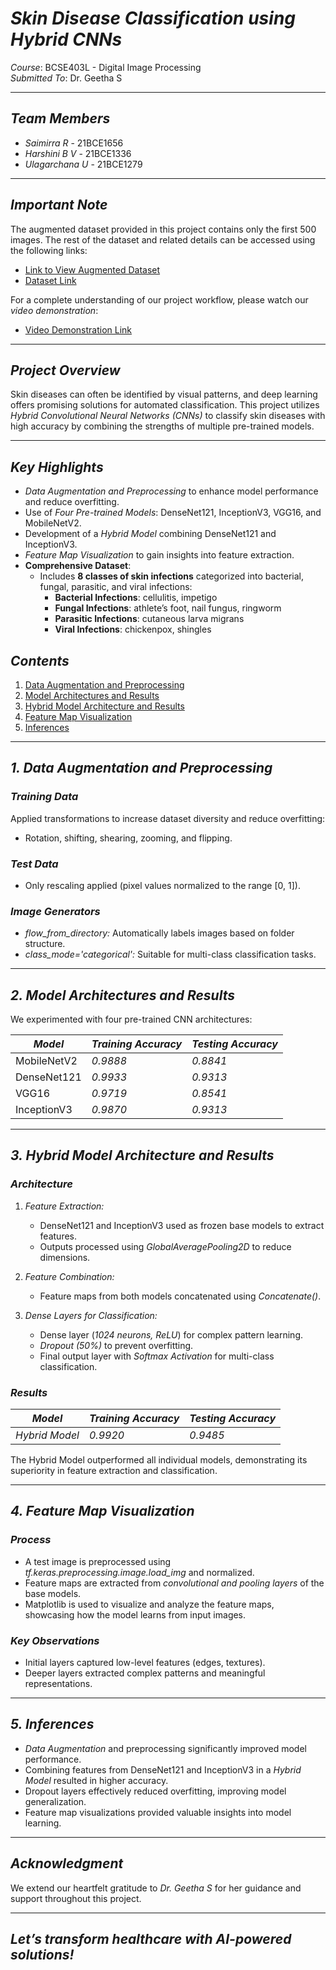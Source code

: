 # *Skin Disease Classification using Hybrid CNNs*  

*Course*: BCSE403L - Digital Image Processing  
*Submitted To*: Dr. Geetha S  

---

## *Team Members*  
- *Saimirra R* - 21BCE1656  
- *Harshini B V* - 21BCE1336  
- *Ulagarchana U* - 21BCE1279

---

## *Important Note*  
The augmented dataset provided in this project contains only the first 500 images. The rest of the dataset and related details can be accessed using the following links:  
- [Link to View Augmented Dataset](https://drive.google.com/file/d/1nYuTSkGg2wG-HzIZPNTtkHOBaqvIFglt/view?usp=sharing)  
- [Dataset Link](https://www.kaggle.com/datasets/subirbiswas19/skin-disease-dataset)


For a complete understanding of our project workflow, please watch our *video demonstration*:  
- [Video Demonstration Link](https://drive.google.com/file/d/1eS3eioIGB-xtX1EGVe6HSOtukupV3zP0/view?usp=sharing)  

---

## *Project Overview*  

Skin diseases can often be identified by visual patterns, and deep learning offers promising solutions for automated classification. This project utilizes *Hybrid Convolutional Neural Networks (CNNs)* to classify skin diseases with high accuracy by combining the strengths of multiple pre-trained models.  

---

## *Key Highlights*  
- *Data Augmentation and Preprocessing* to enhance model performance and reduce overfitting.  
- Use of *Four Pre-trained Models*: DenseNet121, InceptionV3, VGG16, and MobileNetV2.  
- Development of a *Hybrid Model* combining DenseNet121 and InceptionV3.  
- *Feature Map Visualization* to gain insights into feature extraction.  
- **Comprehensive Dataset**:  
  - Includes **8 classes of skin infections** categorized into bacterial, fungal, parasitic, and viral infections:  
    - **Bacterial Infections**: cellulitis, impetigo  
    - **Fungal Infections**: athlete’s foot, nail fungus, ringworm  
    - **Parasitic Infections**: cutaneous larva migrans  
    - **Viral Infections**: chickenpox, shingles  

## *Contents*  
1. [Data Augmentation and Preprocessing](#1-data-augmentation-and-preprocessing)  
2. [Model Architectures and Results](#2-model-architectures-and-results)  
3. [Hybrid Model Architecture and Results](#3-hybrid-model-architecture-and-results)  
4. [Feature Map Visualization](#4-feature-map-visualization)  
5. [Inferences](#5-inferences)  

---

## *1. Data Augmentation and Preprocessing*  

### *Training Data*  
Applied transformations to increase dataset diversity and reduce overfitting:  
- Rotation, shifting, shearing, zooming, and flipping.  

### *Test Data*  
- Only rescaling applied (pixel values normalized to the range [0, 1]).  

### *Image Generators*  
- *flow_from_directory:* Automatically labels images based on folder structure.  
- *class_mode='categorical':* Suitable for multi-class classification tasks.  

---

## *2. Model Architectures and Results*  

We experimented with four pre-trained CNN architectures:  

| *Model*        | *Training Accuracy* | *Testing Accuracy* |  
|-------------------|-----------------------|-----------------------|  
| MobileNetV2       | *0.9888*           | *0.8841*           |  
| DenseNet121       | *0.9933*           | *0.9313*           |  
| VGG16             | *0.9719*           | *0.8541*           |  
| InceptionV3       | *0.9870*           | *0.9313*           |  

---

## *3. Hybrid Model Architecture and Results*  

### *Architecture*  

1. *Feature Extraction:*  
   - DenseNet121 and InceptionV3 used as frozen base models to extract features.  
   - Outputs processed using *GlobalAveragePooling2D* to reduce dimensions.  

2. *Feature Combination:*  
   - Feature maps from both models concatenated using *Concatenate()*.  

3. *Dense Layers for Classification:*  
   - Dense layer (*1024 neurons, ReLU*) for complex pattern learning.  
   - *Dropout (50%)* to prevent overfitting.  
   - Final output layer with *Softmax Activation* for multi-class classification.  

### *Results*  

| *Model*        | *Training Accuracy* | *Testing Accuracy* |  
|-------------------|-----------------------|-----------------------|  
| *Hybrid Model*  | *0.9920*           | *0.9485*           |  

The Hybrid Model outperformed all individual models, demonstrating its superiority in feature extraction and classification.  

---

## *4. Feature Map Visualization*  

### *Process*  
- A test image is preprocessed using *tf.keras.preprocessing.image.load_img* and normalized.  
- Feature maps are extracted from *convolutional and pooling layers* of the base models.  
- Matplotlib is used to visualize and analyze the feature maps, showcasing how the model learns from input images.  

### *Key Observations*  
- Initial layers captured low-level features (edges, textures).  
- Deeper layers extracted complex patterns and meaningful representations.  

---

## *5. Inferences*  

- *Data Augmentation* and preprocessing significantly improved model performance.  
- Combining features from DenseNet121 and InceptionV3 in a *Hybrid Model* resulted in higher accuracy.  
- Dropout layers effectively reduced overfitting, improving model generalization.  
- Feature map visualizations provided valuable insights into model learning.  

---

## *Acknowledgment*  

We extend our heartfelt gratitude to *Dr. Geetha S* for her guidance and support throughout this project.  

---

## *Let’s transform healthcare with AI-powered solutions!*
